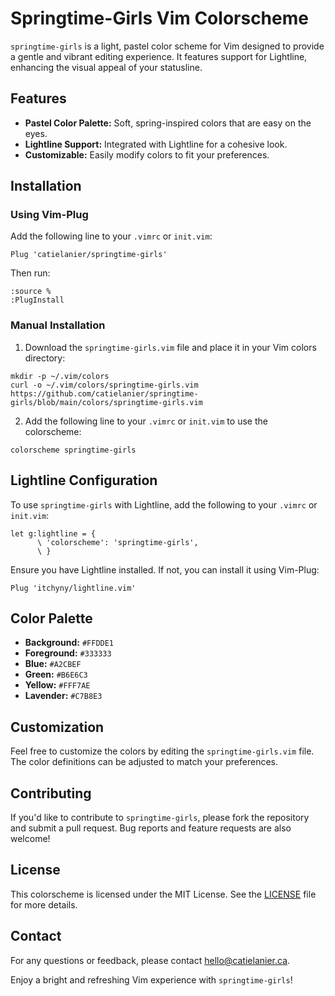 # Springtime-Girls Vim Colorscheme

`springtime-girls` is a light, pastel color scheme for Vim designed to provide a gentle and vibrant editing experience. It features support for Lightline, enhancing the visual appeal of your statusline.

## Features

- **Pastel Color Palette:** Soft, spring-inspired colors that are easy on the eyes.
- **Lightline Support:** Integrated with Lightline for a cohesive look.
- **Customizable:** Easily modify colors to fit your preferences.

## Installation

### Using Vim-Plug

Add the following line to your `.vimrc` or `init.vim`:

```vim
Plug 'catielanier/springtime-girls'
```

Then run:

```
:source %
:PlugInstall
```

### Manual Installation

1. Download the `springtime-girls.vim` file and place it in your Vim colors directory:

```
mkdir -p ~/.vim/colors
curl -o ~/.vim/colors/springtime-girls.vim https://github.com/catielanier/springtime-girls/blob/main/colors/springtime-girls.vim
```

2. Add the following line to your `.vimrc` or `init.vim` to use the colorscheme:

```
colorscheme springtime-girls
```

## Lightline Configuration

To use `springtime-girls` with Lightline, add the following to your `.vimrc` or `init.vim`:

```vim
let g:lightline = {
      \ 'colorscheme': 'springtime-girls',
      \ }
```

Ensure you have Lightline installed. If not, you can install it using Vim-Plug:

```vim
Plug 'itchyny/lightline.vim'
```

## Color Palette

- **Background:** `#FFDDE1`
- **Foreground:** `#333333`
- **Blue:** `#A2CBEF`
- **Green:** `#B6E6C3`
- **Yellow:** `#FFF7AE`
- **Lavender:** `#C7B8E3`

## Customization

Feel free to customize the colors by editing the `springtime-girls.vim` file. The color definitions can be adjusted to match your preferences.

## Contributing

If you'd like to contribute to `springtime-girls`, please fork the repository and submit a pull request. Bug reports and feature requests are also welcome!

## License

This colorscheme is licensed under the MIT License. See the [LICENSE](LICENSE) file for more details.

## Contact

For any questions or feedback, please contact [hello@catielanier.ca](mailto:hello@catielanier.ca).

Enjoy a bright and refreshing Vim experience with `springtime-girls`!

